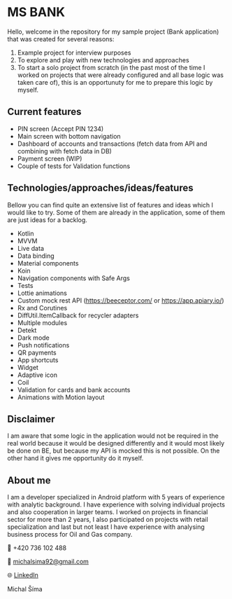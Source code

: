 # MS BANK

Hello, 
welcome in the repository for my sample project (Bank application) that was created for several reasons:

1. Example project for interview purposes
2. To explore and play with new technologies and approaches
3. To start a solo project from scratch (in the past most of the time I worked on projects that were already configured and all base logic was taken care of), this is an opportunuty for me to prepare this logic by myself.

## Current features
* PIN screen (Accept PIN 1234)
* Main screen with bottom navigation
* Dashboard of accounts and transactions (fetch data from API and combining with fetch data in DB)
* Payment screen (WIP)
* Couple of tests for Validation functions

## Technologies/approaches/ideas/features 
Bellow you can find quite an extensive list of features and ideas which I would like to try. Some of them are already in the application, some of them are just ideas for a backlog.

* Kotlin
* MVVM
* Live data
* Data binding
* Material components
* Koin
* Navigation components with Safe Args
* Tests
* Lottie animations
* Custom mock rest API (https://beeceptor.com/ or https://app.apiary.io/)
* Rx and Corutines
* DiffUtil.ItemCallback for recycler adapters
* Multiple modules
* Detekt
* Dark mode
* Push notifications
* QR payments
* App shortcuts
* Widget
* Adaptive icon
* Coil
* Validation for cards and bank accounts
* Animations with Motion layout

## Disclaimer 
I am aware that some logic in the application would not be required in the real world because it would be designed differently and it would most likely be done on BE, but because my API is mocked this is not possible. On the other hand it gives me opportunity do it myself.

## About me
I am a developer specialized in Android platform with 5 years of experience with analytic background. I have experience with solving individual projects and also cooperation in larger teams. I worked on projects in financial sector for more than 2 years, I also participated on projects with retail specialization and last but not least I have experience with analysing business process for Oil and Gas company.

📱  +420 736 102 488

📧 [michalsima92@gmail.com](mailto:michalsima92@gmail.com)

🌐 [LinkedIn](https://www.linkedin.com/in/michalsima92/)

Michal Šíma
